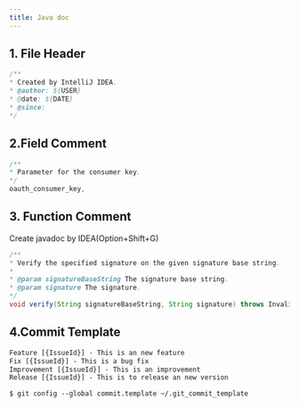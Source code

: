 ```yaml
---
title: Java doc
---
```

## 1. File Header

```java
/**
* Created by IntelliJ IDEA.
* @author: ${USER}
* @date: ${DATE}
* @since:
*/
```

## 2.Field Comment

```java
/**
* Parameter for the consumer key.
*/
oauth_consumer_key, 
```

## 3. Function Comment
Create javadoc by IDEA(Option+Shift+G)

```java
/**
* Verify the specified signature on the given signature base string.
*
* @param signatureBaseString The signature base string.
* @param signature The signature.
*/
void verify(String signatureBaseString, String signature) throws InvalidSignatureException;
```
 
## 4.Commit Template

```xml
Feature [{IssueId}] - This is an new feature
Fix [{IssueId}] - This is a bug fix
Improvement [{IssueId}] - This is an improvement
Release [{IssueId}] - This is to release an new version
```

``
$ git config --global commit.template ~/.git_commit_template
``